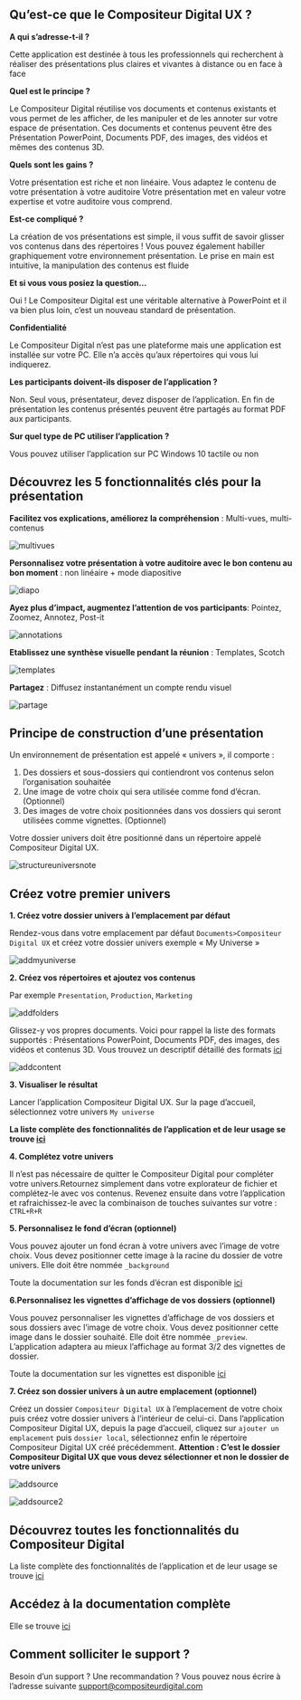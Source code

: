 ## Qu’est-ce que le Compositeur Digital UX ? 
**A qui s’adresse-t-il ?**

Cette application est destinée à tous les professionnels qui recherchent à réaliser des présentations plus claires et vivantes à distance ou en face à face



**Quel est le principe ?** 

Le Compositeur Digital réutilise vos documents et contenus existants et vous permet de les afficher, de les manipuler et de les annoter sur votre espace de présentation. 
Ces documents et contenus peuvent être des Présentation PowerPoint, Documents PDF, des images, des vidéos et mêmes des contenus 3D. 



**Quels sont les gains ?**

Votre présentation est riche et non linéaire. Vous adaptez le contenu de votre présentation à votre auditoire 
Votre présentation met en valeur votre expertise et votre auditoire vous comprend. 



**Est-ce compliqué ?**

La création de vos présentations est simple, il vous suffit de savoir glisser vos contenus dans des répertoires ! Vous pouvez également habiller graphiquement votre environnement présentation. 
Le prise en main est intuitive, la manipulation des contenus est fluide



**Et si vous vous posiez la question…** 

Oui !  Le Compositeur Digital est une véritable alternative à PowerPoint et il va bien plus loin, c’est un nouveau standard de présentation. 



**Confidentialité** 

Le Compositeur Digital n’est pas une plateforme mais une application est installée sur votre PC. Elle n’a accès qu’aux répertoires qui vous lui indiquerez. 



**Les participants doivent-ils disposer de l’application ?**

Non. Seul vous, présentateur, devez disposer de l’application. En fin de présentation les contenus présentés peuvent être partagés au format PDF aux participants. 


**Sur quel type de PC utiliser l’application ?** 

Vous pouvez utiliser l’application sur PC Windows 10 tactile ou non


## Découvrez les 5 fonctionnalités clés pour la présentation

**Facilitez vos explications, améliorez la compréhension** : Multi-vues, multi-contenus

![multivues](http://compositeurdigital.github.io/UX/fr/onboarding/img/multivues.png)


**Personnalisez votre présentation à votre auditoire avec le bon contenu au bon moment** : non linéaire + mode diapositive

![diapo](http://compositeurdigital.github.io/UX/fr/onboarding/img/diapo.png)


**Ayez plus d’impact, augmentez l’attention de vos participants**: Pointez, Zoomez, Annotez, Post-it 

![annotations](http://compositeurdigital.github.io/UX/fr/onboarding/img/annotations.png)


**Etablissez une synthèse visuelle pendant la réunion** :  Templates, Scotch

![templates](http://compositeurdigital.github.io/UX/fr/onboarding/img/templates.png)


**Partagez** : Diffusez instantanément un compte rendu visuel

![partage](http://compositeurdigital.github.io/UX/fr/onboarding/img/partage.png)

## Principe de construction d’une présentation

Un environnement de présentation est appelé « univers », il comporte : 
1.	Des dossiers et sous-dossiers qui contiendront vos contenus selon l’organisation souhaitée
2.	Une image de votre choix qui sera utilisée comme fond d’écran. (Optionnel)
3.	Des images de votre choix positionnées dans vos dossiers qui seront utilisées comme vignettes. (Optionnel) 

Votre dossier univers doit être positionné dans un répertoire appelé Compositeur Digital UX. 


![structureuniversnote](http://compositeurdigital.github.io/UX/fr/onboarding/img/structureuniversnote.png)



## Créez votre premier univers

**1.	Créez votre dossier univers à l’emplacement par défaut**

Rendez-vous dans votre emplacement par défaut `Documents>Compositeur Digital UX` et créez votre dossier univers exemple « My Universe »

![addmyuniverse](http://compositeurdigital.github.io/UX/fr/onboarding/img/addmyuniverse.png)



**2.	Créez vos répertoires et ajoutez vos contenus** 

Par exemple `Presentation`, `Production`, `Marketing`

![addfolders](http://compositeurdigital.github.io/UX/fr/onboarding/img/addfolders.png)


Glissez-y vos propres documents. Voici pour rappel la liste des formats supportés : Présentations PowerPoint, Documents PDF, des images, des vidéos et contenus 3D. Vous trouvez un descriptif détaillé des formats [ici](http://doc.compositeurdigital.com/UX/fr/organise_content/supported_content/index.html)

![addcontent](http://compositeurdigital.github.io/UX/fr/onboarding/img/addcontent.png)

**3. Visualiser le résultat**

Lancer l’application Compositeur Digital UX. Sur la page d’accueil, sélectionnez votre univers `My universe`

**La liste complète des fonctionnalités de l’application et de leur usage se trouve [ici](http://doc.compositeurdigital.com/UX/fr/user_guide/workflow.html)**


  
**4. Complétez votre univers**

Il n’est pas nécessaire de quitter le Compositeur Digital pour compléter votre univers.Retournez simplement dans votre explorateur de fichier et complétez-le avec vos contenus. Revenez ensuite dans votre l’application et rafraichissez-le avec la combinaison de touches suivantes sur votre : `CTRL+R+R`



**5. Personnalisez le fond d’écran (optionnel)**

Vous pouvez ajouter un fond écran à votre univers avec l’image de votre choix. Vous devez positionner cette image à la racine du dossier de votre univers. Elle doit être nommée `_background` 

Toute la documentation sur les fonds d’écran est disponible [ici](http://doc.compositeurdigital.com/UX/fr/organise_content/create_universes.html#fond)



**6.Personnalisez les vignettes d’affichage de vos dossiers (optionnel)**

Vous pouvez personnaliser les vignettes d’affichage de vos dossiers et sous dossiers avec l’image de votre choix. Vous devez positionner cette image dans le dossier souhaité. Elle doit être nommée `_preview`. L’application adaptera au mieux l’affichage au format 3/2 des vignettes de dossier. 

Toute la documentation sur les vignettes est disponible [ici](http://doc.compositeurdigital.com/UX/fr/organise_content/create_universes.html#vignettes)



**7. Créez son dossier univers à un autre emplacement (optionnel)**

Créez un dossier `Compositeur Digital UX` à l’emplacement de votre choix puis créez votre dossier univers à l’intérieur de celui-ci. 
Dans l’application Compositeur Digital UX, depuis la page d’accueil, cliquez sur `ajouter un emplacement` puis `dossier local`, sélectionnez enfin le répertoire Compositeur Digital UX créé précédemment. 
**Attention : C’est le dossier Compositeur Digital UX que vous devez sélectionner et non le dossier de votre univers** 

![addsource](http://compositeurdigital.github.io/UX/fr/onboarding/img/addsource.png)

![addsource2](http://compositeurdigital.github.io/UX/fr/onboarding/img/addsource2.png)



## Découvrez toutes les fonctionnalités du Compositeur Digital

La liste complète des fonctionnalités de l’application et de leur usage se trouve [ici](http://doc.compositeurdigital.com/UX/fr/user_guide/workflow.html)



## Accédez à la documentation complète

Elle se trouve [ici](http://doc.compositeurdigital.com/UX/fr/index.html)



## Comment solliciter le support ?

Besoin d’un support ? Une recommandation ? Vous pouvez nous écrire à l’adresse suivante [support@compositeurdigital.com](mailto:support@compositeurdigital.com)
